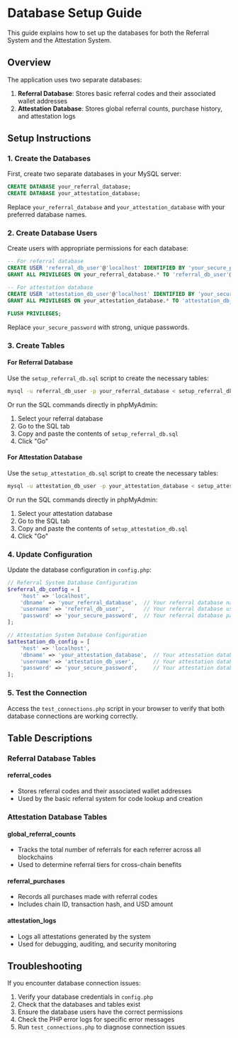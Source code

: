 # Database Setup Guide

This guide explains how to set up the databases for both the Referral System and the Attestation System.

## Overview

The application uses two separate databases:

1. **Referral Database**: Stores basic referral codes and their associated wallet addresses
2. **Attestation Database**: Stores global referral counts, purchase history, and attestation logs

## Setup Instructions

### 1. Create the Databases

First, create two separate databases in your MySQL server:

```sql
CREATE DATABASE your_referral_database;
CREATE DATABASE your_attestation_database;
```

Replace `your_referral_database` and `your_attestation_database` with your preferred database names.

### 2. Create Database Users

Create users with appropriate permissions for each database:

```sql
-- For referral database
CREATE USER 'referral_db_user'@'localhost' IDENTIFIED BY 'your_secure_password';
GRANT ALL PRIVILEGES ON your_referral_database.* TO 'referral_db_user'@'localhost';

-- For attestation database
CREATE USER 'attestation_db_user'@'localhost' IDENTIFIED BY 'your_secure_password';
GRANT ALL PRIVILEGES ON your_attestation_database.* TO 'attestation_db_user'@'localhost';

FLUSH PRIVILEGES;
```

Replace `your_secure_password` with strong, unique passwords.

### 3. Create Tables

#### For Referral Database

Use the `setup_referral_db.sql` script to create the necessary tables:

```bash
mysql -u referral_db_user -p your_referral_database < setup_referral_db.sql
```

Or run the SQL commands directly in phpMyAdmin:

1. Select your referral database
2. Go to the SQL tab
3. Copy and paste the contents of `setup_referral_db.sql`
4. Click "Go"

#### For Attestation Database

Use the `setup_attestation_db.sql` script to create the necessary tables:

```bash
mysql -u attestation_db_user -p your_attestation_database < setup_attestation_db.sql
```

Or run the SQL commands directly in phpMyAdmin:

1. Select your attestation database
2. Go to the SQL tab
3. Copy and paste the contents of `setup_attestation_db.sql`
4. Click "Go"

### 4. Update Configuration

Update the database configuration in `config.php`:

```php
// Referral System Database Configuration
$referral_db_config = [
    'host' => 'localhost',
    'dbname' => 'your_referral_database',  // Your referral database name
    'username' => 'referral_db_user',      // Your referral database username
    'password' => 'your_secure_password',  // Your referral database password
];

// Attestation System Database Configuration
$attestation_db_config = [
    'host' => 'localhost',
    'dbname' => 'your_attestation_database',  // Your attestation database name
    'username' => 'attestation_db_user',      // Your attestation database username
    'password' => 'your_secure_password',     // Your attestation database password
];
```

### 5. Test the Connection

Access the `test_connections.php` script in your browser to verify that both database connections are working correctly.

## Table Descriptions

### Referral Database Tables

#### referral_codes
- Stores referral codes and their associated wallet addresses
- Used by the basic referral system for code lookup and creation

### Attestation Database Tables

#### global_referral_counts
- Tracks the total number of referrals for each referrer across all blockchains
- Used to determine referral tiers for cross-chain benefits

#### referral_purchases
- Records all purchases made with referral codes
- Includes chain ID, transaction hash, and USD amount

#### attestation_logs
- Logs all attestations generated by the system
- Used for debugging, auditing, and security monitoring

## Troubleshooting

If you encounter database connection issues:

1. Verify your database credentials in `config.php`
2. Check that the databases and tables exist
3. Ensure the database users have the correct permissions
4. Check the PHP error logs for specific error messages
5. Run `test_connections.php` to diagnose connection issues